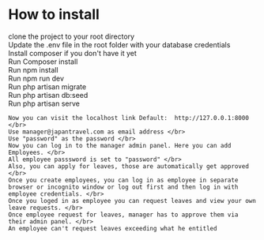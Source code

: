 <h1> How to install </h1>

<p>
    clone the project to your root directory </br>
    Update the .env file in the root folder with your database credentials </br>
    Install composer if you don't have it yet </br>
    Run Composer install </br>
    Run npm install </br>
    Run npm run dev </br>
    Run php artisan migrate </br>
    Run php artisan db:seed </br>
    Run php artisan serve </br>

    Now you can visit the localhost link Default:  http://127.0.0.1:8000 </br>
    Use manager@japantravel.com as email address </br>
    Use "password" as the password </br>
    Now you can log in to the manager admin panel. Here you can add Employees. </br>
    All employee passsword is set to "password" </br>
    Also, you can apply for leaves, those are automatically get approved </br>
    Once you create employees, you can log in as employee in separate browser or incognito window or log out first and then log in with employee credentials. </br>
    Once you loged in as employee you can request leaves and view your own leave requests. </br>
    Once employee request for leaves, manager has to approve them via their admin panel. </br>
    An employee can't request leaves exceeding what he entitled

</p>
